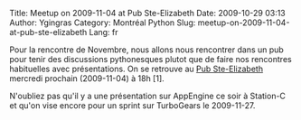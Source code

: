 Title: Meetup on 2009-11-04 at Pub Ste-Elizabeth
Date: 2009-10-29 03:13
Author: Ygingras
Category: Montréal Python
Slug: meetup-on-2009-11-04-at-pub-ste-elizabeth
Lang: fr

Pour la rencontre de Novembre, nous allons nous rencontrer dans un pub
pour tenir des discussions pythonesques plutot que de faire nos
rencontres habituelles avec présentations. On se retrouve au [Pub
Ste-Elizabeth][] mercredi prochain (2009-11-04) à 18h [1].

N'oubliez pas qu'il y a une présentation sur AppEngine ce soir à
Station-C et qu'on vise encore pour un sprint sur TurboGears le
2009-11-27. <!--:-->

  [Pub Ste-Elizabeth]: http://beeradvocate.com/beer/profile/10019
